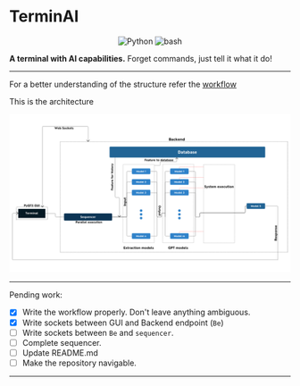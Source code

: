 # TerminAI

<p align="center">
  <img src="https://img.shields.io/badge/Code-Python-informational?style=flat&logo=python&color=blue" alt="Python" />
  <img src="https://img.shields.io/badge/Code-Bash-informational?style=flat&logo=Bash&color=yellow" alt="bash" />
</p>

**A terminal with AI capabilities.** Forget commands, just tell it what it do!

---

For a better understanding of the structure refer the [workflow](./idea/README.md)

This is the architecture

![Architecture](./idea/TerminAI.png)

---

Pending work:

- [x] Write the workflow properly. Don't leave anything ambiguous.
- [x] Write sockets between GUI and Backend endpoint (`Be`)
- [ ] Write sockets between `Be` and `sequencer`.
- [ ] Complete sequencer.
- [ ] Update README.md
- [ ] Make the repository navigable.

---
